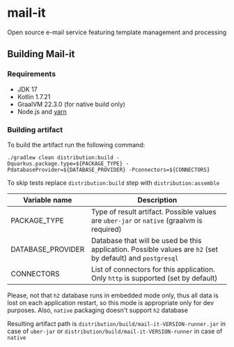 # mail-it

Open source e-mail service featuring template management and processing

## Building Mail-it

### Requirements
- JDK 17
- Kotlin 1.7.21
- GraalVM 22.3.0 (for native build only)
- Node.js and [yarn](https://yarnpkg.com/getting-started/install)

### Building artifact

To build the artifact run the following command: 
```shell
./gradlew clean distribution:build -Dquarkus.package.type=${PACKAGE_TYPE} -PdatabaseProvider=${DATABASE_PROVIDER} -Pconnectors=${CONNECTORS}
```

To skip tests replace `distribution:build` step with `distribution:assemble`

| Variable name     | Description                                                                                                |
|-------------------|------------------------------------------------------------------------------------------------------------|
| PACKAGE_TYPE      | Type of result artifact. Possible values are `uber-jar` or `native` (graalvm is required)                  | 
| DATABASE_PROVIDER | Database that will be used be this application. Possible values are `h2` (set by default) and `postgresql` |
| CONNECTORS        | List of connectors for this application. Only `http` is supported (set by default)                         |

Please, not that `h2` database runs in embedded mode only, thus all data is lost on each application restart, so this mode is appropriate only for dev purposes.
Also, `native` packaging doesn't support `h2` database 

Resulting artifact path is `distribution/build/mail-it-VERSION-runner.jar` in case of `uber-jar` or `distribution/build/mail-it-VERSION-runner` in case of `native` 
